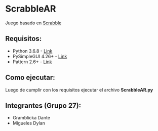 # ScrabbleAR
Juego basado en [Scrabble](https://es.wikipedia.org/wiki/Scrabble)

## Requisitos:
- Python 3.6.8 - [Link](https://www.python.org/downloads/release/python-368/)
- PySimpleGUI 4.26+ - [Link](https://github.com/PySimpleGUI/PySimpleGUI)
- Pattern 2.6+ - [Link](https://github.com/clips/pattern) 

## Como ejecutar:
Luego de cumplir con los requisitos ejecutar el archivo **ScrabbleAR.py**

## Integrantes (Grupo 27):
- Gramblicka Dante
- Migueles Dylan